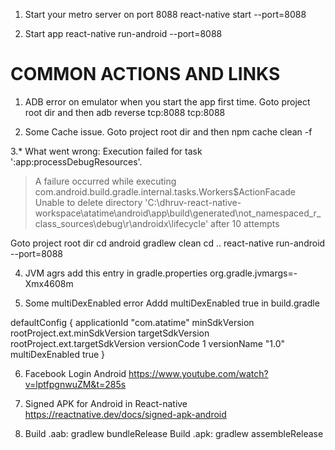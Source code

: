 1. Start your metro server on port 8088
react-native start  --port=8088

2. Start app
react-native run-android  --port=8088



COMMON ACTIONS AND LINKS
======================================
1. ADB error on emulator when you start the app first time. Goto project root dir and then
adb reverse tcp:8088 tcp:8088


2. Some Cache issue. Goto project root dir and then
npm cache clean -f

3.* What went wrong:
Execution failed for task ':app:processDebugResources'.
> A failure occurred while executing com.android.build.gradle.internal.tasks.Workers$ActionFacade
   > Unable to delete directory 'C:\dhruv-react-native-workspace\atatime\android\app\build\generated\not_namespaced_r_class_sources\debug\r\androidx\lifecycle' after 10 attempts


Goto project root dir
cd android
gradlew clean
cd ..
react-native run-android  --port=8088



4. JVM agrs
add this entry in gradle.properties
org.gradle.jvmargs=-Xmx4608m


5. Some multiDexEnabled error
Addd multiDexEnabled true
in build.gradle

 defaultConfig {
        applicationId "com.atatime"
        minSdkVersion rootProject.ext.minSdkVersion
        targetSdkVersion rootProject.ext.targetSdkVersion
        versionCode 1
        versionName "1.0"
        multiDexEnabled true
    }


6. Facebook Login Android
https://www.youtube.com/watch?v=lptfpgnwuZM&t=285s

7. Signed APK for Android in React-native
https://reactnative.dev/docs/signed-apk-android

8. Build .aab: gradlew bundleRelease
Build .apk: gradlew assembleRelease
